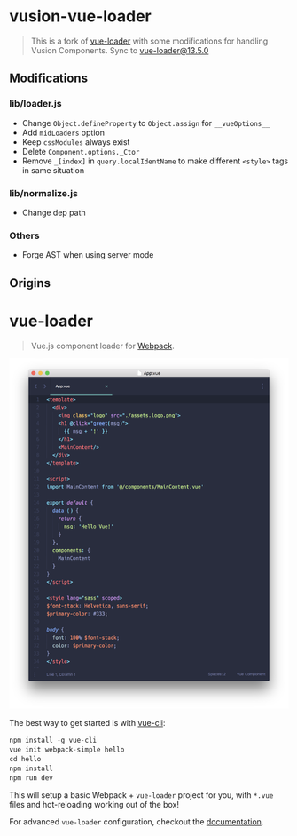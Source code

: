 # vusion-vue-loader

<!-- [![Build Status](https://circleci.com/gh/vuejs/vue-loader/tree/master.svg?style=shield)](https://circleci.com/gh/vuejs/vue-loader/tree/master) [![npm package](https://img.shields.io/npm/v/vue-loader.svg?maxAge=2592000)](https://www.npmjs.com/package/vue-loader) -->

> This is a fork of [vue-loader](https://github.com/vuejs/vue-loader) with some modifications for handling Vusion Components.
> Sync to vue-loader@13.5.0

## Modifications

### lib/loader.js
- Change `Object.defineProperty` to `Object.assign` for `__vueOptions__`
- Add `midLoaders` option
- Keep `cssModules` always exist
- Delete `Component.options._Ctor`
- Remove `_[index]` in `query.localIdentName` to make different `<style>` tags in same situation

### lib/normalize.js
- Change dep path

### Others
- Forge AST when using server mode

## Origins
# vue-loader
 <!-- [![Build Status](https://circleci.com/gh/vuejs/vue-loader/tree/master.svg?style=shield)](https://circleci.com/gh/vuejs/vue-loader/tree/master) [![Windows Build status](https://ci.appveyor.com/api/projects/status/8cdonrkbg6m4k1tm/branch/master?svg=true)](https://ci.appveyor.com/project/yyx990803/vue-loader/branch/master) [![npm package](https://img.shields.io/npm/v/vue-loader.svg?maxAge=2592000)](https://www.npmjs.com/package/vue-loader) -->

> Vue.js component loader for [Webpack](https://webpack.js.org/).

<p align="center">
  <img width="809px" src="https://raw.githubusercontent.com/vuejs/vue-syntax-highlight/master/samples/screenshot.png">
</p>

The best way to get started is with [vue-cli](https://github.com/vuejs/vue-cli):

``` js
npm install -g vue-cli
vue init webpack-simple hello
cd hello
npm install
npm run dev
```

This will setup a basic Webpack + `vue-loader` project for you, with `*.vue` files and hot-reloading working out of the box!

For advanced `vue-loader` configuration, checkout the [documentation](https://vue-loader.vuejs.org).
